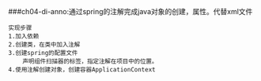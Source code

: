###ch04-di-anno:通过spring的注解完成java对象的创建，属性。代替xml文件

```text
实现步骤
1.加入依赖
2.创建类，在类中加入注解
3.创建spring的配置文件
    声明组件扫描器的标签，指定注解在项目中的位置。
4.使用注解创建对象，创建容器ApplicationContext
```
